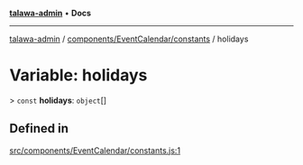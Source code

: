 [**talawa-admin**](../../../../README.md) • **Docs**

***

[talawa-admin](../../../../modules.md) / [components/EventCalendar/constants](../README.md) / holidays

# Variable: holidays

\> `const` **holidays**: `object`[]

## Defined in

[src/components/EventCalendar/constants.js:1](https://github.com/PalisadoesFoundation/talawa-admin/blob/c49a58cefb47697eb25ed53aa1ef6d685c772d3e/src/components/EventCalendar/constants.js#L1)
